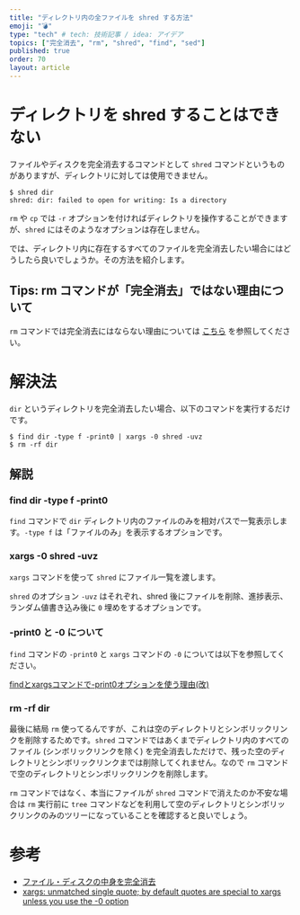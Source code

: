 ```yaml
---
title: "ディレクトリ内の全ファイルを shred する方法"
emoji: "💣"
type: "tech" # tech: 技術記事 / idea: アイデア
topics: ["完全消去", "rm", "shred", "find", "sed"]
published: true
order: 70
layout: article
---
```


# ディレクトリを shred することはできない
ファイルやディスクを完全消去するコマンドとして `shred` コマンドというものがありますが、ディレクトリに対しては使用できません。

```shell
$ shred dir
shred: dir: failed to open for writing: Is a directory
```

`rm` や `cp` では `-r` オプションを付ければディレクトリを操作することができますが、`shred` にはそのようなオプションは存在しません。

では、ディレクトリ内に存在するすべてのファイルを完全消去したい場合にはどうしたら良いでしょうか。その方法を紹介します。

## Tips: rm コマンドが「完全消去」ではない理由について
`rm` コマンドでは完全消去にはならない理由については [こちら](https://qiita.com/noraworld/items/72d6a6dc5014f44e789f#rm-%E3%82%B3%E3%83%9E%E3%83%B3%E3%83%89%E3%81%A7%E3%81%AF%E3%83%80%E3%83%A1%E3%81%AA%E3%81%AE%E3%81%8B) を参照してください。

# 解決法
`dir` というディレクトリを完全消去したい場合、以下のコマンドを実行するだけです。

```shell
$ find dir -type f -print0 | xargs -0 shred -uvz
$ rm -rf dir
```

## 解説
### find dir -type f -print0
`find` コマンドで `dir` ディレクトリ内のファイルのみを相対パスで一覧表示します。`-type f` は「ファイルのみ」を表示するオプションです。

### xargs -0 shred -uvz
`xargs` コマンドを使って `shred` にファイル一覧を渡します。

`shred` のオプション `-uvz` はそれぞれ、shred 後にファイルを削除、進捗表示、ランダム値書き込み後に `0` 埋めをするオプションです。

### -print0 と -0 について
`find` コマンドの `-print0` と `xargs` コマンドの `-0` については以下を参照してください。

[findとxargsコマンドで-print0オプションを使う理由(改)](https://qiita.com/maskedw/items/2dfdf6fa7eee991ddc45)

### rm -rf dir
最後に結局 `rm` 使ってるんですが、これは空のディレクトリとシンボリックリンクを削除するためです。`shred` コマンドではあくまでディレクトリ内のすべてのファイル (シンボリックリンクを除く) を完全消去しただけで、残った空のディレクトリとシンボリックリンクまでは削除してくれません。なので `rm` コマンドで空のディレクトリとシンボリックリンクを削除します。

`rm` コマンドではなく、本当にファイルが `shred` コマンドで消えたのか不安な場合は `rm` 実行前に `tree` コマンドなどを利用して空のディレクトリとシンボリックリンクのみのツリーになっていることを確認すると良いでしょう。

# 参考
- [ファイル・ディスクの中身を完全消去](http://yang.amp.i.kyoto-u.ac.jp/~yyama/Ubuntu/strage/shred.html)
- [xargs: unmatched single quote; by default quotes are special to xargs unless you use the -0 option](https://askubuntu.com/questions/1106805/xargs-unmatched-single-quote-by-default-quotes-are-special-to-xargs-unless-you)
